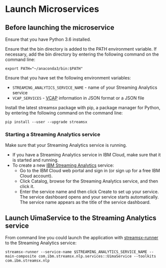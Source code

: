 # Launch Microservices

## Before launching the microservice

Ensure that you have Python 3.6 installed.

Ensure that the bin directory is added to the PATH environment variable. If necessary, add the bin directory by entering the following command on the command line:

    export PATH="~/anaconda3/bin:$PATH"

Ensure that you have set the following environment variables:

* `STREAMING_ANALYTICS_SERVICE_NAME` - name of your Streaming Analytics service
* `VCAP_SERVICES` - [VCAP](https://console.bluemix.net/docs/services/StreamingAnalytics/r_vcap_services.html#r_vcap_services) information in JSON format or a JSON file

Install the latest streamsx package with pip, a package manager for Python, by entering the following command on the command line:

    pip install --user --upgrade streamsx

### Starting a Streaming Analytics service

Make sure that your Streaming Analytics service is running.

* If you have a Streaming Analytics service in IBM Cloud, make sure that it is started and running.
* To create a new [IBM Streaming Analytics](https://console.bluemix.net/docs/services/StreamingAnalytics/index.html#gettingstarted) service:
	* Go to the IBM Cloud web portal and sign in (or sign up for a free IBM Cloud account).
	* Click Catalog, browse for the Streaming Analytics service, and then click it.
	* Enter the service name and then click Create to set up your service. The service dashboard opens and your service starts automatically. The service name appears as the title of the service dashboard.

## Launch UimaService to the Streaming Analytics service

From command line you could launch the application with [streamsx-runner](http://ibmstreams.github.io/streamsx.topology/doc/pythondoc/scripts/runner.html) to the Streaming Analytics service:

    streamsx-runner --service-name $STREAMING_ANALYTICS_SERVICE_NAME --main-composite com.ibm.streamsx.nlp.services::UimaService --toolkits com.ibm.streamsx.nlp

